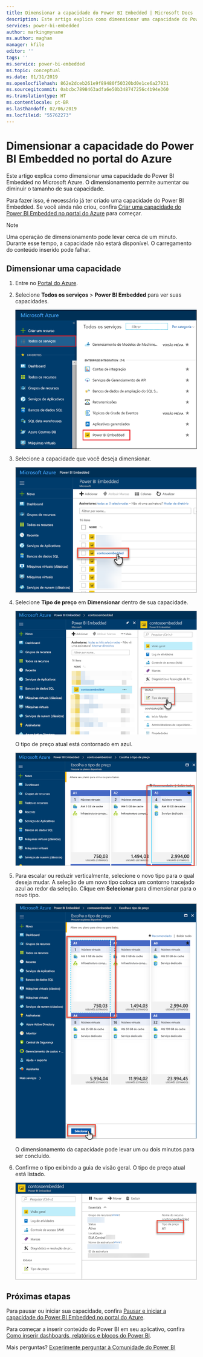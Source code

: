 ```yaml
---
title: Dimensionar a capacidade do Power BI Embedded | Microsoft Docs
description: Este artigo explica como dimensionar uma capacidade do Power BI Embedded no Microsoft Azure.
services: power-bi-embedded
author: markingmyname
ms.author: maghan
manager: kfile
editor: ''
tags: ''
ms.service: power-bi-embedded
ms.topic: conceptual
ms.date: 01/31/2019
ms.openlocfilehash: 862e2dceb261e9f89480f50320bd0e1ce6a27931
ms.sourcegitcommit: 0abcbc7898463adfa6e50b348747256c4b94e360
ms.translationtype: HT
ms.contentlocale: pt-BR
ms.lasthandoff: 02/06/2019
ms.locfileid: "55762273"
---
```

# <a name="scale-your-power-bi-embedded-capacity-in-the-azure-portal"></a>Dimensionar a capacidade do Power BI Embedded no portal do Azure

Este artigo explica como dimensionar uma capacidade do Power BI Embedded no Microsoft Azure. O dimensionamento permite aumentar ou diminuir o tamanho de sua capacidade.

Para fazer isso, é necessário já ter criado uma capacidade do Power BI Embedded. Se você ainda não criou, confira [Criar uma capacidade do Power BI Embedded no portal do Azure](azure-pbie-create-capacity.md) para começar.

> [!NOTE]
> Uma operação de dimensionamento pode levar cerca de um minuto. Durante esse tempo, a capacidade não estará disponível. O carregamento do conteúdo inserido pode falhar.

## <a name="scale-a-capacity"></a>Dimensionar uma capacidade

1. Entre no [Portal do Azure](https://portal.azure.com/).

2. Selecione **Todos os serviços** > **Power BI Embedded** para ver suas capacidades.

    ![Todos os serviços no portal do Azure](media/azure-pbie-scale-capacity/azure-portal-more-services.png)

3. Selecione a capacidade que você deseja dimensionar.

    ![Lista de capacidades do Power BI Embedded no portal do Azure](media/azure-pbie-scale-capacity/azure-portal-capacity-list.png)

4. Selecione **Tipo de preço** em **Dimensionar** dentro de sua capacidade.

    ![Opção de tipo de preço em escala](media/azure-pbie-scale-capacity/azure-portal-scale-pricing-tier.png)

    O tipo de preço atual está contornado em azul.

    ![Tipo de preço atual contornado em azul](media/azure-pbie-scale-capacity/azure-portal-current-tier.png)

5. Para escalar ou reduzir verticalmente, selecione o novo tipo para o qual deseja mudar. A seleção de um novo tipo coloca um contorno tracejado azul ao redor da seleção. Clique em **Selecionar** para dimensionar para o novo tipo.

    ![Selecionar o novo tipo](media/azure-pbie-scale-capacity/azure-portal-select-new-tier.png)

    O dimensionamento da capacidade pode levar um ou dois minutos para ser concluído.

6. Confirme o tipo exibindo a guia de visão geral. O tipo de preço atual está listado.

    ![Confirmar tipo atual](media/azure-pbie-scale-capacity/azure-portal-confirm-tier.png)

## <a name="next-steps"></a>Próximas etapas

Para pausar ou iniciar sua capacidade, confira [Pausar e iniciar a capacidade do Power BI Embedded no portal do Azure](azure-pbie-pause-start.md).

Para começar a inserir conteúdo do Power BI em seu aplicativo, confira [Como inserir dashboards, relatórios e blocos do Power BI](https://powerbi.microsoft.com/documentation/powerbi-developer-embedding-content/).

Mais perguntas? [Experimente perguntar à Comunidade do Power BI](http://community.powerbi.com/)
